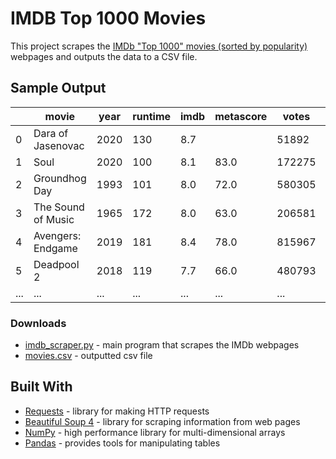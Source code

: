 # IMDB Top 1000 Movies
This project scrapes the [IMDb "Top 1000" movies (sorted by popularity)](https://www.imdb.com/search/title/?groups=top_1000) webpages and outputs the data to a CSV file.

## Sample Output

|    | movie                      | year | runtime | imdb | metascore | votes   | grossMillions |
| -- | -------------------------- | ---- | ------- | ---- | --------- | ------- | ------------- |
| 0  | Dara of Jasenovac          | 2020 | 130     | 8.7  |           | 51892   |               |
| 1  | Soul                       | 2020 | 100     | 8.1  | 83.0      | 172275  |               |
| 2  | Groundhog Day              | 1993 | 101     | 8.0  | 72.0      | 580305  | 70.91         |
| 3  | The Sound of Music         | 1965 | 172     | 8.0  | 63.0      | 206581  | 163.21        |
| 4  | Avengers: Endgame          | 2019 | 181     | 8.4  | 78.0      | 815967  | 858.37        |
| 5  | Deadpool 2                 | 2018 | 119     | 7.7  | 66.0      | 480793  | 324.59        |
| ...| ...                        | ...  | ...     | ...  | ...       | ...     | ...           |

### Downloads

* [imdb_scraper.py](imdb_scraper.py) - main program that scrapes the IMDb webpages
* [movies.csv](movies.csv) - outputted csv file

## Built With

* [Requests](https://requests.readthedocs.io) - library for making HTTP requests
* [Beautiful Soup 4](https://pypi.org/project/beautifulsoup4/) - library for scraping information from web pages
* [NumPy](https://numpy.org) - high performance library for multi-dimensional arrays
* [Pandas](https://pandas.pydata.org) - provides tools for manipulating tables